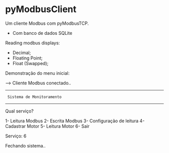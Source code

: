 # pyModbusClient
 Um cliente Modbus com pyModbusTCP.
 - Com banco de dados SQLite
 

Reading modbus displays:

 - Decimal;
 - Floating Point;
 - Float (Swapped);

Demonstração do menu inicial:

 --> Cliente Modbus conectado..

----------------------------------
     Sistema de Monitoramento
----------------------------------
Qual serviço?

1- Leitura Modbus
2- Escrita Modbus
3- Configuração de leitura
4- Cadastrar Motor
5- Leitura Motor
6- Sair

Serviço: 6

Fechando sistema..
